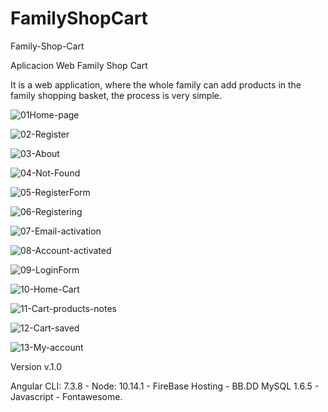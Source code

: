 # FamilyShopCart

Family-Shop-Cart

Aplicacion Web Family Shop Cart

It is a web application, where the whole family can add products in the family shopping basket, the process is very simple.

![01Home-page](https://res.cloudinary.com/luisfernandez/image/upload/v1563786196/01Home-page_oacgtt.png)

![02-Register](https://res.cloudinary.com/luisfernandez/image/upload/v1563786196/02-Register_z6knoe.png)

![03-About](https://res.cloudinary.com/luisfernandez/image/upload/v1563786197/03-About_xrnzki.png)

![04-Not-Found](https://res.cloudinary.com/luisfernandez/image/upload/v1563786197/04-Not-Found_zoseol.png)

![05-RegisterForm](https://res.cloudinary.com/luisfernandez/image/upload/v1563786195/05-RegisterForm_r9iysr.png)

![06-Registering](https://res.cloudinary.com/luisfernandez/image/upload/v1563786195/06-Registering_fyaldp.png)

![07-Email-activation](https://res.cloudinary.com/luisfernandez/image/upload/v1563786196/07-Email-activation_d0kjpi.png)

![08-Account-activated](https://res.cloudinary.com/luisfernandez/image/upload/v1563786194/08-Account-activated_ll0tel.png)

![09-LoginForm](https://res.cloudinary.com/luisfernandez/image/upload/v1563786195/09-LoginForm_myvw1r.png)

![10-Home-Cart](https://res.cloudinary.com/luisfernandez/image/upload/v1563786197/10-Home-Cart_lbmy9y.png)

![11-Cart-products-notes](https://res.cloudinary.com/luisfernandez/image/upload/v1563786195/11-Cart-products-notes_jqrgwc.png)

![12-Cart-saved](https://res.cloudinary.com/luisfernandez/image/upload/v1563786197/12-Cart-saved_mhsz4t.png)

![13-My-account](https://res.cloudinary.com/luisfernandez/image/upload/v1563786196/13-My-account_lsibcy.png)

Version v.1.0

Angular CLI: 7.3.8 - Node: 10.14.1 - FireBase Hosting - BB.DD MySQL 1.6.5 - Javascript - Fontawesome.


